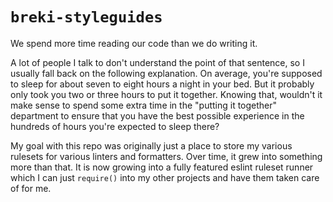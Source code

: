 # `breki-styleguides`

We spend more time reading our code than we do writing it.

A lot of people I talk to don't understand the point of that sentence, so I usually fall back on the following
explanation. On average, you're supposed to sleep for about seven to eight hours a night in your bed. But it probably
only took you two or three hours to put it together. Knowing that, wouldn't it make sense to spend some extra time in
the "putting it together" department to ensure that you have the best possible experience in the hundreds of hours
you're expected to sleep there?

My goal with this repo was originally just a place to store my various rulesets for various linters and formatters.
Over time, it grew into something more than that. It is now growing into a fully featured eslint ruleset runner which
I can just `require()` into my other projects and have them taken care of for me.
